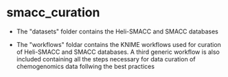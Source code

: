 # smacc_curation

* The "datasets" folder contains the Heli-SMACC and SMACC databases

* The "workflows" foldar contains the KNIME workflows used for curation of Heli-SMACC and SMACC databases. A third generic workflow is also included containing all the steps necessary for data curation of chemogenomics data follwing the best practices
